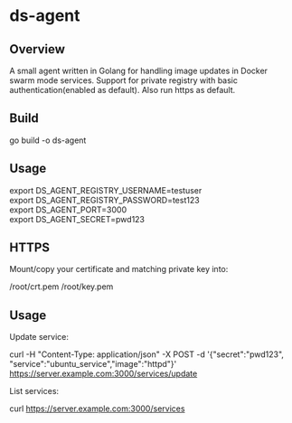 # ds-agent

Overview
---
A small agent written in Golang for handling image updates in Docker swarm mode services. Support for private registry with basic authentication(enabled as default). Also run https as default.

Build
---

go build -o ds-agent 

Usage
---

export DS_AGENT_REGISTRY_USERNAME=testuser  
export DS_AGENT_REGISTRY_PASSWORD=test123   
export DS_AGENT_PORT=3000  
export DS_AGENT_SECRET=pwd123


HTTPS
---

Mount/copy your certificate and matching private key into:

/root/crt.pem
/root/key.pem

Usage
---

Update service:

curl -H "Content-Type: application/json" -X POST -d '{"secret":"pwd123", "service":"ubuntu_service","image":"httpd"}' https://server.example.com:3000/services/update

List services:

curl https://server.example.com:3000/services
